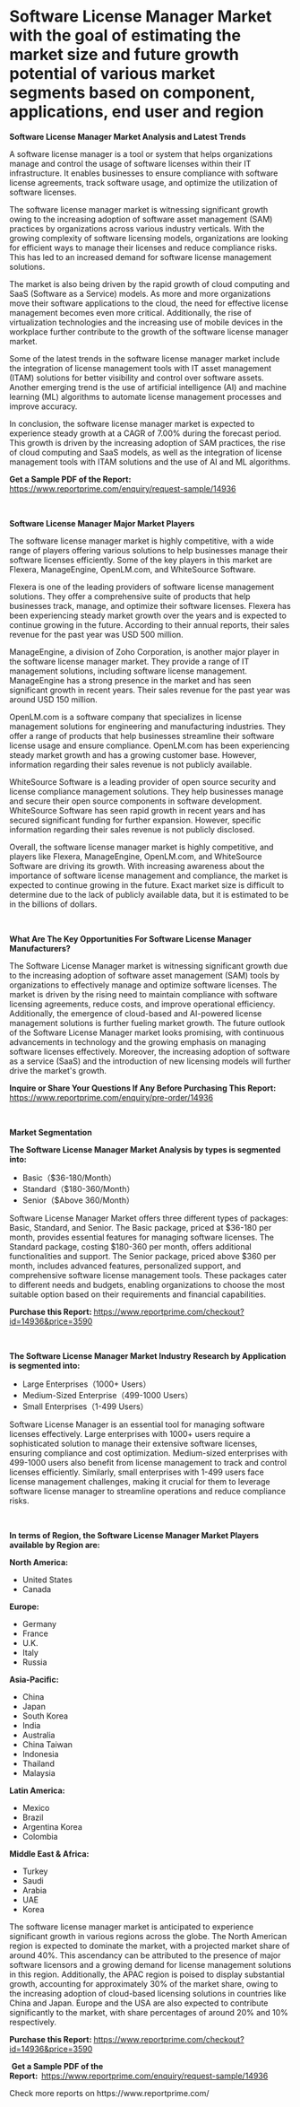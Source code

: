 <p><h1>Software License Manager Market with the goal of estimating the market size and future growth potential of various market segments based on component, applications, end user and region</h1></p><p><strong>Software License Manager Market Analysis and Latest Trends</strong></p>
<p><p>A software license manager is a tool or system that helps organizations manage and control the usage of software licenses within their IT infrastructure. It enables businesses to ensure compliance with software license agreements, track software usage, and optimize the utilization of software licenses.</p><p>The software license manager market is witnessing significant growth owing to the increasing adoption of software asset management (SAM) practices by organizations across various industry verticals. With the growing complexity of software licensing models, organizations are looking for efficient ways to manage their licenses and reduce compliance risks. This has led to an increased demand for software license management solutions.</p><p>The market is also being driven by the rapid growth of cloud computing and SaaS (Software as a Service) models. As more and more organizations move their software applications to the cloud, the need for effective license management becomes even more critical. Additionally, the rise of virtualization technologies and the increasing use of mobile devices in the workplace further contribute to the growth of the software license manager market.</p><p>Some of the latest trends in the software license manager market include the integration of license management tools with IT asset management (ITAM) solutions for better visibility and control over software assets. Another emerging trend is the use of artificial intelligence (AI) and machine learning (ML) algorithms to automate license management processes and improve accuracy.</p><p>In conclusion, the software license manager market is expected to experience steady growth at a CAGR of 7.00% during the forecast period. This growth is driven by the increasing adoption of SAM practices, the rise of cloud computing and SaaS models, as well as the integration of license management tools with ITAM solutions and the use of AI and ML algorithms.</p></p>
<p><strong>Get a Sample PDF of the Report:&nbsp;</strong> <a href="https://www.reportprime.com/enquiry/request-sample/14936">https://www.reportprime.com/enquiry/request-sample/14936</a></p>
<p>&nbsp;</p>
<p><strong>Software License Manager Major Market Players</strong></p>
<p><p>The software license manager market is highly competitive, with a wide range of players offering various solutions to help businesses manage their software licenses efficiently. Some of the key players in this market are Flexera, ManageEngine, OpenLM.com, and WhiteSource Software.</p><p>Flexera is one of the leading providers of software license management solutions. They offer a comprehensive suite of products that help businesses track, manage, and optimize their software licenses. Flexera has been experiencing steady market growth over the years and is expected to continue growing in the future. According to their annual reports, their sales revenue for the past year was USD 500 million.</p><p>ManageEngine, a division of Zoho Corporation, is another major player in the software license manager market. They provide a range of IT management solutions, including software license management. ManageEngine has a strong presence in the market and has seen significant growth in recent years. Their sales revenue for the past year was around USD 150 million.</p><p>OpenLM.com is a software company that specializes in license management solutions for engineering and manufacturing industries. They offer a range of products that help businesses streamline their software license usage and ensure compliance. OpenLM.com has been experiencing steady market growth and has a growing customer base. However, information regarding their sales revenue is not publicly available.</p><p>WhiteSource Software is a leading provider of open source security and license compliance management solutions. They help businesses manage and secure their open source components in software development. WhiteSource Software has seen rapid growth in recent years and has secured significant funding for further expansion. However, specific information regarding their sales revenue is not publicly disclosed.</p><p>Overall, the software license manager market is highly competitive, and players like Flexera, ManageEngine, OpenLM.com, and WhiteSource Software are driving its growth. With increasing awareness about the importance of software license management and compliance, the market is expected to continue growing in the future. Exact market size is difficult to determine due to the lack of publicly available data, but it is estimated to be in the billions of dollars.</p></p>
<p>&nbsp;</p>
<p><strong>What Are The Key Opportunities For Software License Manager Manufacturers?</strong></p>
<p><p>The Software License Manager market is witnessing significant growth due to the increasing adoption of software asset management (SAM) tools by organizations to effectively manage and optimize software licenses. The market is driven by the rising need to maintain compliance with software licensing agreements, reduce costs, and improve operational efficiency. Additionally, the emergence of cloud-based and AI-powered license management solutions is further fueling market growth. The future outlook of the Software License Manager market looks promising, with continuous advancements in technology and the growing emphasis on managing software licenses effectively. Moreover, the increasing adoption of software as a service (SaaS) and the introduction of new licensing models will further drive the market's growth.</p></p>
<p><strong>Inquire or Share Your Questions If Any Before Purchasing This Report:</strong> <a href="https://www.reportprime.com/enquiry/pre-order/14936">https://www.reportprime.com/enquiry/pre-order/14936</a></p>
<p>&nbsp;</p>
<p><strong>Market Segmentation</strong></p>
<p><strong>The Software License Manager Market Analysis by types is segmented into:</strong></p>
<p><ul><li>Basic（$36-180/Month）</li><li>Standard（$180-360/Month）</li><li>Senior（$Above 360/Month）</li></ul></p>
<p><p>Software License Manager Market offers three different types of packages: Basic, Standard, and Senior. The Basic package, priced at $36-180 per month, provides essential features for managing software licenses. The Standard package, costing $180-360 per month, offers additional functionalities and support. The Senior package, priced above $360 per month, includes advanced features, personalized support, and comprehensive software license management tools. These packages cater to different needs and budgets, enabling organizations to choose the most suitable option based on their requirements and financial capabilities.</p></p>
<p><strong>Purchase this Report:&nbsp;</strong><a href="https://www.reportprime.com/checkout?id=14936&price=3590">https://www.reportprime.com/checkout?id=14936&price=3590</a></p>
<p>&nbsp;</p>
<p><strong>The Software License Manager Market Industry Research by Application is segmented into:</strong></p>
<p><ul><li>Large Enterprises（1000+ Users）</li><li>Medium-Sized Enterprise（499-1000 Users）</li><li>Small Enterprises（1-499 Users）</li></ul></p>
<p><p>Software License Manager is an essential tool for managing software licenses effectively. Large enterprises with 1000+ users require a sophisticated solution to manage their extensive software licenses, ensuring compliance and cost optimization. Medium-sized enterprises with 499-1000 users also benefit from license management to track and control licenses efficiently. Similarly, small enterprises with 1-499 users face license management challenges, making it crucial for them to leverage software license manager to streamline operations and reduce compliance risks.</p></p>
<p>&nbsp;</p>
<p><strong>In terms of Region, the Software License Manager Market Players available by Region are:</strong></p>
<p>
    <p> <strong> North America: </strong>
        <ul>
            <li>United States</li>
            <li>Canada</li>
        </ul>
        </p> 
    <p> <strong> Europe: </strong>
        <ul>
            <li>Germany</li>
            <li>France</li>
            <li>U.K.</li>
            <li>Italy</li>
            <li>Russia</li>
        </ul>
        </p> 
    <p> <strong> Asia-Pacific: </strong>
        <ul>
            <li>China</li>
            <li>Japan</li>
            <li>South Korea</li>
            <li>India</li>
            <li>Australia</li>
            <li>China Taiwan</li>
            <li>Indonesia</li>
            <li>Thailand</li>
            <li>Malaysia</li>
        </ul>
        </p> 
    <p> <strong> Latin America: </strong>
        <ul>
            <li>Mexico</li>
            <li>Brazil</li>
            <li>Argentina Korea</li>
            <li>Colombia</li>
        </ul>
        </p> 
    <p> <strong> Middle East & Africa: </strong>
        <ul>
            <li>Turkey</li>
            <li>Saudi</li>
            <li>Arabia</li>
            <li>UAE</li>
            <li>Korea</li>
        </ul>
    </p>
    </p>
<p><p>The software license manager market is anticipated to experience significant growth in various regions across the globe. The North American region is expected to dominate the market, with a projected market share of around 40%. This ascendancy can be attributed to the presence of major software licensors and a growing demand for license management solutions in this region. Additionally, the APAC region is poised to display substantial growth, accounting for approximately 30% of the market share, owing to the increasing adoption of cloud-based licensing solutions in countries like China and Japan. Europe and the USA are also expected to contribute significantly to the market, with share percentages of around 20% and 10% respectively.</p></p>
<p><strong>Purchase this Report: </strong><a href="https://www.reportprime.com/checkout?id=14936&price=3590">https://www.reportprime.com/checkout?id=14936&price=3590</a></p>
<p>&nbsp;<strong>Get a Sample PDF of the Report:&nbsp;&nbsp;</strong><a href="https://www.reportprime.com/enquiry/request-sample/14936">https://www.reportprime.com/enquiry/request-sample/14936</a></p>
<p><strong></strong></p>
<p>Check more reports on https://www.reportprime.com/</p>